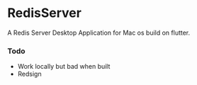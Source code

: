 # RedisServer

A Redis Server Desktop Application for Mac os build on flutter.


### Todo
- Work locally  but bad when built
- Redsign



